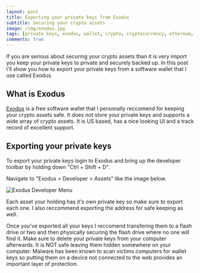 ```yaml
---
layout: post
title: Exporting your private keys from Exodus
subtitle: Securing your crypto assets
image: /img/exodus.jpg
tags: [private keys, exodus, wallet, crypto, cryptocurrency, ethereum, bitcoin, litecoin]
comments: true
---
```


If you are serious about securing your crypto assets than it is very import you keep your private keys to private and securely backed up.
In this post I'll show you how to export your private keys from a software wallet that I use called Exodus.


## What is Exodus

<a href="https://www.exodus.io/">Exodus</a> is a free software wallet that I personally reccomend for keeping your crypto assets safe.
It does not store your private keys and supports a wide array of crypto assets.
It is US based, has a nice looking UI and a track record of excellent support.

## Exporting your private keys

To export your private keys login to Exodus and bring up the developer toolbar by holding down "Ctrl + Shift + D".

Navigate to "Exodus > Developer > Assets" like the image below.

<img src="../img/exodusMenu.PNG" alt="Exodus Developer Menu">

Each asset your holding has it's own private key so make sure to export each one. 
I also reccommend exporting the address for safe keeping as well.

Once you've exported all your keys I reccomend transfering them to a flash drive or two and then physically securing the flash drive where no one will find it.
Make sure to delete your private keys from your computer afterwards. 
It is NOT safe leaving them hidden somewhere on your computer.
Malware has been known to scan victims computers for wallet keys so putting them on a device not connected to the web provides an important layer of protection.
